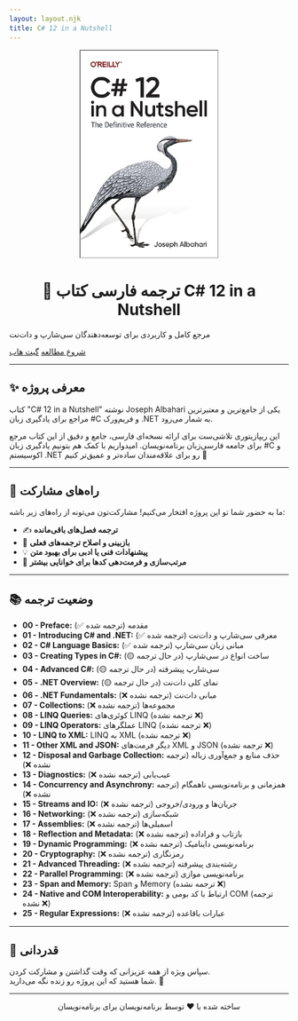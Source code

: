 ```yaml
---
layout: layout.njk
title: C# 12 in a Nutshell
---
```


<p align="center">
  <a href="https://github.com/hheydarian/csharp-12-in-a-nutshell-persian">
    <img src="../../books/book1/assets/image/Cover.jpg" alt="C# 12 in a Nutshell Book Cover" width="250"/>
  </a>
</p>

<h1 align="center">📘 ترجمه فارسی کتاب C# 12 in a Nutshell</h1>

<div class="center-button">
  <p>مرجع کامل و کاربردی برای توسعه‌دهندگان سی‌شارپ و دات‌نت</p>
<a href="/books/book1/chapters/" class="start-reading-button"><i class=" icon fa-solid fa-book"></i> شروع مطالعه</a>



<a href="https://github.com/hheydarian/csharp-12-in-a-nutshell-persian" class="start-reading-button" target="_blank" class="github-button">
  <i class="icon fab fa-github"></i> گیت هاب
</a>
</div>

---

## ✨ معرفی پروژه

کتاب "C# 12 in a Nutshell" نوشته Joseph Albahari یکی از جامع‌ترین و معتبرترین مراجع برای یادگیری زبان #C و فریم‌ورک .NET به شمار می‌رود.

این ریپازیتوری تلاشی‌ست برای ارائه نسخه‌ای فارسی، جامع و دقیق از این کتاب مرجع برای جامعه فارسی‌زبان برنامه‌نویسان. امیدواریم با کمک هم بتونیم یادگیری زبان #C و اکوسیستم .NET رو برای علاقه‌مندان ساده‌تر و عمیق‌تر کنیم 🚀

---

## 🙌 راه‌های مشارکت

ما به حضور شما تو این پروژه افتخار می‌کنیم! مشارکت‌تون می‌تونه از راه‌های زیر باشه:

- ✍️ **ترجمه فصل‌های باقی‌مانده**
- 🔎 **بازبینی و اصلاح ترجمه‌های فعلی**
- 💡 **پیشنهادات فنی یا ادبی برای بهبود متن**
- 🎨 **مرتب‌سازی و فرمت‌دهی کدها برای خوانایی بیشتر**

---

## 📚 وضعیت ترجمه

- **00 - Preface:** مقدمه (ترجمه شده ✅)
- **01 - Introducing C# and .NET:** معرفی سی‌شارپ و دات‌نت (ترجمه شده ✅)
- **02 - C# Language Basics:** مبانی زبان سی‌شارپ (ترجمه شده ✅)
- **03 - Creating Types in C#:** ساخت انواع در سی‌شارپ (در حال ترجمه 🟡)
- **04 - Advanced C#:** سی‌شارپ پیشرفته (در حال ترجمه 🟡)
- **05 - .NET Overview:** نمای کلی دات‌نت (در حال ترجمه 🟡)
- **06 - .NET Fundamentals:** مبانی دات‌نت (ترجمه نشده ❌)
- **07 - Collections:** مجموعه‌ها (ترجمه نشده ❌)
- **08 - LINQ Queries:** کوئری‌های LINQ (ترجمه نشده ❌)
- **09 - LINQ Operators:** عملگرهای LINQ (ترجمه نشده ❌)
- **10 - LINQ to XML:** LINQ به XML (ترجمه نشده ❌)
- **11 - Other XML and JSON:** دیگر فرمت‌های XML و JSON (ترجمه نشده ❌)
- **12 - Disposal and Garbage Collection:** حذف منابع و جمع‌آوری زباله (ترجمه نشده ❌)
- **13 - Diagnostics:** عیب‌یابی (ترجمه نشده ❌)
- **14 - Concurrency and Asynchrony:** همزمانی و برنامه‌نویسی ناهمگام (ترجمه نشده ❌)
- **15 - Streams and IO:** جریان‌ها و ورودی/خروجی (ترجمه نشده ❌)
- **16 - Networking:** شبکه‌سازی (ترجمه نشده ❌)
- **17 - Assemblies:** اسمبلی‌ها (ترجمه نشده ❌)
- **18 - Reflection and Metadata:** بازتاب و فراداده (ترجمه نشده ❌)
- **19 - Dynamic Programming:** برنامه‌نویسی داینامیک (ترجمه نشده ❌)
- **20 - Cryptography:** رمزنگاری (ترجمه نشده ❌)
- **21 - Advanced Threading:** رشته‌بندی پیشرفته (ترجمه نشده ❌)
- **22 - Parallel Programming:** برنامه‌نویسی موازی (ترجمه نشده ❌)
- **23 - Span<T> and Memory<T>:** Span<T> و Memory<T> (ترجمه نشده ❌)
- **24 - Native and COM Interoperability:** ارتباط با کد بومی و COM (ترجمه نشده ❌)
- **25 - Regular Expressions:** عبارات باقاعده (ترجمه نشده ❌)

---

## 🌟 قدردانی

سپاس ویژه از همه عزیزانی که وقت گذاشتن و مشارکت کردن.  
شما هستید که این پروژه رو زنده نگه می‌دارید. 🌱

---

<p align="center">ساخته شده با ❤️ توسط برنامه‌نویسان برای برنامه‌نویسان</p>
